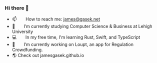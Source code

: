 ### Hi there 👋
- 📫  How to reach me: james@gasek.net
- 🌱  I’m currently studying Computer Science & Business at Lehigh University
- 💻  In my free time, I'm learning Rust, Swift, and TypeScript
- 🔭  I’m currently working on Loupt, an app for Regulation Crowdfunding.
- 🌎  Check out jamesgasek.github.io


<!--
**jamesgasek/jamesgasek** is a ✨ _special_ ✨ repository because its `README.md` (this file) appears on your GitHub profile.

Here are some ideas to get you started:

- 🔭 I’m currently working on ...
- 🌱 I’m currently learning ...
- 👯 I’m looking to collaborate on ...
- 🤔 I’m looking for help with ...
- 💬 Ask me about ...
- 📫 How to reach me: ...
- 👯  I’m always happy to collaborate!
- 😄 Pronouns: ...
- ⚡ Fun fact: ...
-->
